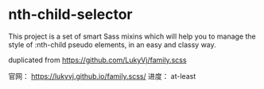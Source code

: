 # nth-child-selector
This project is a set of smart Sass mixins which will help you to manage the style of :nth-child pseudo elements, in an easy and classy way.

duplicated from https://github.com/LukyVj/family.scss

官网：
https://lukyvj.github.io/family.scss/
进度： at-least
